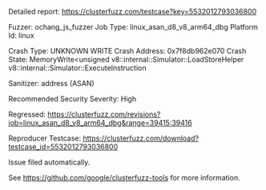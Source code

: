 Detailed report: https://clusterfuzz.com/testcase?key=5532012793036800

Fuzzer: ochang_js_fuzzer
Job Type: linux_asan_d8_v8_arm64_dbg
Platform Id: linux

Crash Type: UNKNOWN WRITE
Crash Address: 0x7f8db962e070
Crash State:
  MemoryWrite<unsigned
  v8::internal::Simulator::LoadStoreHelper
  v8::internal::Simulator::ExecuteInstruction
  
Sanitizer: address (ASAN)

Recommended Security Severity: High

Regressed: https://clusterfuzz.com/revisions?job=linux_asan_d8_v8_arm64_dbg&range=39415:39416

Reproducer Testcase: https://clusterfuzz.com/download?testcase_id=5532012793036800

Issue filed automatically.

See https://github.com/google/clusterfuzz-tools for more information.